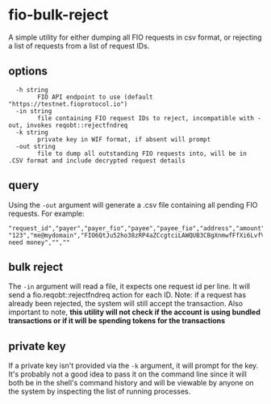 # fio-bulk-reject

A simple utility for either dumping all FIO requests in csv format, or rejecting a list of requests from a list of
request IDs.

## options

```
  -h string
    	FIO API endpoint to use (default "https://testnet.fioprotocol.io")
  -in string
    	file containing FIO request IDs to reject, incompatible with -out, invokes reqobt::rejectfndreq
  -k string
    	private key in WIF format, if absent will prompt
  -out string
    	file to dump all outstanding FIO requests into, will be in .CSV format and include decrypted request details
```

## query

Using the `-out` argument will generate a .csv file containing all pending FIO requests. For example:

```csv
"request_id","payer","payer_fio","payee","payee_fio","address","amount","chain","token","memo","hash","url"
"123","me@mydomain","FIO6QtJu52ho38zRP4aZCcgtciLAWQUB3CBgXnmwfFfXi6LvfVYyj","you@yourdomain","FIO5NMm9Vf3NjYFnhoc7yxTCrLW963KPUCzeMGv3SJ6zR3GMez4ub","18eYGo7posG4YyKj3yYw5WtQRtLJoCm1H7","0.001000","BTC","BTC","I need money","",""
```

## bulk reject

The `-in` argument will read a file, it expects one request id per line. It will send a fio.reqobt::rejectfndreq action
for each ID. Note: if a request has already been rejected, the system will still accept the transaction. Also important
to note, **this utility will not check if the account is using bundled transactions or if it will be spending tokens for
the transactions**

## private key

If a private key isn't provided via the `-k` argument, it will prompt for the key. It's probably not a good idea to
pass it on the command line since it will both be in the shell's command history and will be viewable by anyone on
the system by inspecting the list of running processes.
